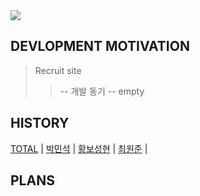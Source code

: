 <img src="https://capsule-render.vercel.app/api?type=waving&color=auto&height=200&section=header&text=구인구직웹%20프로젝트&fontSize=90" />

DEVLOPMENT MOTIVATION
---
> Recruit site
> > -- 개발 동기 
> > -- empty

HISTORY
---
[TOTAL](DOCUMENT/HISTORY/TOTAL) | [박민석](DOCUMENT/HISTORY/박민석) | 
[황보성현](DOCUMENT/HISTORY/황보성현) | [최원준](DOCUMENT/HISTORY/최원준) | 

PLANS
---
